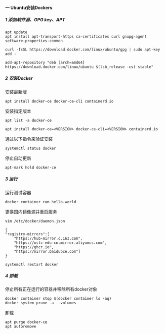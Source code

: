 #### 一 Ubuntu安装Dockers

##### 1 添加软件源、GPG key、APT

```shell
apt update
apt install apt-transport-https ca-certificates curl gnupg-agent software-properties-common
```

```shell
curl -fsSL https://download.docker.com/linux/ubuntu/gpg | sudo apt-key add -
```

```shell
add-apt-repository "deb [arch=amd64] https://download.docker.com/linux/ubuntu $(lsb_release -cs) stable"
```

##### 2 安装Docker

安装最新版

```shell
apt install docker-ce docker-ce-cli containerd.io
```

安装指定版本

```shell
apt list -a docker-ce
```

```shell
apt install docker-ce=<VERSION> docker-ce-cli=<VERSION> containerd.io
```

通过以下指令来验证安装

```shell
systemctl status docker
```

停止自动更新

```shell
apt-mark hold docker-ce
```

##### 3 运行

运行测试容器

```shell
docker container run hello-world
```

更换国内镜像源并重启服务

```shell
vim /etc/docker/daemon.json
```

```shell
{
"registry-mirrors":[
	"https://hub-mirror.c.163.com",
	"https://ustc-edu-cn.mirror.aliyuncs.com",
	"https://ghcr.io",
	"https://mirror.baidubce.com"]
}
```

```shell
systemctl restart docker
```

##### 4 卸载

停止所有正在运行的容器并移除所有docker对象

```shell
docker container stop $(docker container ls -aq)
docker system prune -a --volumes
```

卸载

```shell
apt purge docker-ce
apt autoremove
```

